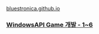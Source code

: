 [bluestronica.github.io](https://bluestronica.github.io/)

### [WindowsAPI Game 개발 - 1~6](https://github.com/bluestronica/bluestronica.github.io/blob/main/WindowsAPI_GAME/WindowAPIGame_01_06.md)
